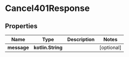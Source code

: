
# Cancel401Response

## Properties
Name | Type | Description | Notes
------------ | ------------- | ------------- | -------------
**message** | **kotlin.String** |  |  [optional]




